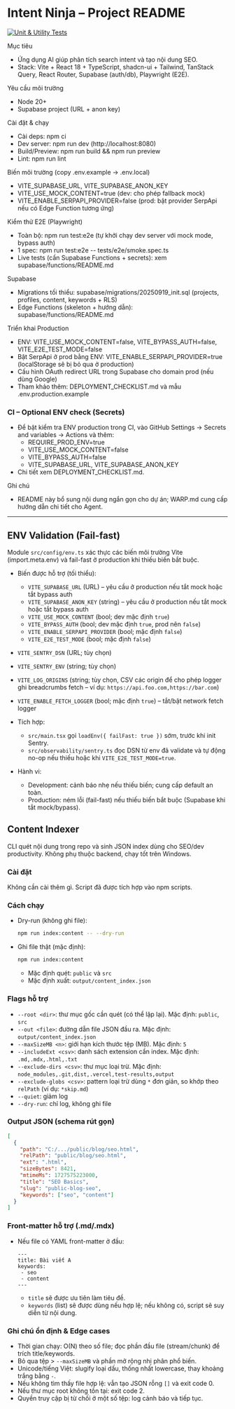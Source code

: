 # Intent Ninja – Project README

[![Unit & Utility Tests](https://github.com/tiximax/intent-ninja-content/actions/workflows/unit-tests.yml/badge.svg)](https://github.com/tiximax/intent-ninja-content/actions/workflows/unit-tests.yml)

Mục tiêu
- Ứng dụng AI giúp phân tích search intent và tạo nội dung SEO.
- Stack: Vite + React 18 + TypeScript, shadcn-ui + Tailwind, TanStack Query, React Router, Supabase (auth/db), Playwright (E2E).

Yêu cầu môi trường
- Node 20+
- Supabase project (URL + anon key)

Cài đặt & chạy
- Cài deps: npm ci
- Dev server: npm run dev (http://localhost:8080)
- Build/Preview: npm run build && npm run preview
- Lint: npm run lint

Biến môi trường (copy .env.example -> .env.local)
- VITE_SUPABASE_URL, VITE_SUPABASE_ANON_KEY
- VITE_USE_MOCK_CONTENT=true (dev: cho phép fallback mock)
- VITE_ENABLE_SERPAPI_PROVIDER=false (prod: bật provider SerpApi nếu có Edge Function tương ứng)

Kiểm thử E2E (Playwright)
- Toàn bộ: npm run test:e2e (tự khởi chạy dev server với mock mode, bypass auth)
- 1 spec: npm run test:e2e -- tests/e2e/smoke.spec.ts
- Live tests (cần Supabase Functions + secrets): xem supabase/functions/README.md

Supabase
- Migrations tối thiểu: supabase/migrations/20250919_init.sql (projects, profiles, content, keywords + RLS)
- Edge Functions (skeleton + hướng dẫn): supabase/functions/README.md

Triển khai Production
- ENV: VITE_USE_MOCK_CONTENT=false, VITE_BYPASS_AUTH=false, VITE_E2E_TEST_MODE=false
- Bật SerpApi ở prod bằng ENV: VITE_ENABLE_SERPAPI_PROVIDER=true (localStorage sẽ bị bỏ qua ở production)
- Cấu hình OAuth redirect URL trong Supabase cho domain prod (nếu dùng Google)
- Tham khảo thêm: DEPLOYMENT_CHECKLIST.md và mẫu .env.production.example

### CI – Optional ENV check (Secrets)
- Để bật kiểm tra ENV production trong CI, vào GitHub Settings → Secrets and variables → Actions và thêm:
  - REQUIRE_PROD_ENV=true
  - VITE_USE_MOCK_CONTENT=false
  - VITE_BYPASS_AUTH=false
  - VITE_SUPABASE_URL, VITE_SUPABASE_ANON_KEY
- Chi tiết xem DEPLOYMENT_CHECKLIST.md.

Ghi chú
- README này bổ sung nội dung ngắn gọn cho dự án; WARP.md cung cấp hướng dẫn chi tiết cho Agent.

---

## ENV Validation (Fail-fast)
Module `src/config/env.ts` xác thực các biến môi trường Vite (import.meta.env) và fail-fast ở production khi thiếu biến bắt buộc.

- Biến được hỗ trợ (tối thiểu):
  - `VITE_SUPABASE_URL` (URL) – yêu cầu ở production nếu tắt mock hoặc tắt bypass auth
  - `VITE_SUPABASE_ANON_KEY` (string) – yêu cầu ở production nếu tắt mock hoặc tắt bypass auth
  - `VITE_USE_MOCK_CONTENT` (bool; dev mặc định `true`)
  - `VITE_BYPASS_AUTH` (bool; dev mặc định `true`, prod nên `false`)
  - `VITE_ENABLE_SERPAPI_PROVIDER` (bool; mặc định `false`)
  - `VITE_E2E_TEST_MODE` (bool; mặc định `false`)
- `VITE_SENTRY_DSN` (URL; tùy chọn)
- `VITE_SENTRY_ENV` (string; tùy chọn)
- `VITE_LOG_ORIGINS` (string; tùy chọn, CSV các origin để cho phép logger ghi breadcrumbs fetch – ví dụ: `https://api.foo.com,https://bar.com`)
- `VITE_ENABLE_FETCH_LOGGER` (bool; mặc định `true`) – tắt/bật network fetch logger

- Tích hợp:
  - `src/main.tsx` gọi `loadEnv({ failFast: true })` sớm, trước khi init Sentry.
  - `src/observability/sentry.ts` đọc DSN từ env đã validate và tự động no-op nếu thiếu hoặc khi `VITE_E2E_TEST_MODE=true`.

- Hành vi:
  - Development: cảnh báo nhẹ nếu thiếu biến; cung cấp default an toàn.
  - Production: ném lỗi (fail-fast) nếu thiếu biến bắt buộc (Supabase khi tắt mock/bypass).

## Content Indexer
CLI quét nội dung trong repo và sinh JSON index dùng cho SEO/dev productivity. Không phụ thuộc backend, chạy tốt trên Windows.

### Cài đặt
Không cần cài thêm gì. Script đã được tích hợp vào npm scripts.

### Cách chạy
- Dry-run (không ghi file):
  ```bash
  npm run index:content -- --dry-run
  ```
- Ghi file thật (mặc định):
  ```bash
  npm run index:content
  ```
  - Mặc định quét: `public` và `src`
  - Mặc định xuất: `output/content_index.json`

### Flags hỗ trợ
- `--root <dir>`: thư mục gốc cần quét (có thể lặp lại). Mặc định: `public`, `src`
- `--out <file>`: đường dẫn file JSON đầu ra. Mặc định: `output/content_index.json`
- `--maxSizeMB <n>`: giới hạn kích thước tệp (MB). Mặc định: `5`
- `--includeExt <csv>`: danh sách extension cần index. Mặc định: `.md,.mdx,.html,.txt`
- `--exclude-dirs <csv>`: thư mục loại trừ. Mặc định: `node_modules,.git,dist,.vercel,test-results,output`
- `--exclude-globs <csv>`: pattern loại trừ dùng `*` đơn giản, so khớp theo `relPath` (ví dụ: `*skip.md`)
- `--quiet`: giảm log
- `--dry-run`: chỉ log, không ghi file

### Output JSON (schema rút gọn)
```json
[
  {
    "path": "C:/.../public/blog/seo.html",
    "relPath": "public/blog/seo.html",
    "ext": ".html",
    "sizeBytes": 8421,
    "mtimeMs": 1727575223000,
    "title": "SEO Basics",
    "slug": "public-blog-seo",
    "keywords": ["seo", "content"]
  }
]
```

### Front-matter hỗ trợ (.md/.mdx)
- Nếu file có YAML front-matter ở đầu:
  ```
  ---
  title: Bài viết A
  keywords:
   - seo
   - content
  ---
  ```
  - `title` sẽ được ưu tiên làm tiêu đề.
  - `keywords` (list) sẽ được dùng nếu hợp lệ; nếu không có, script sẽ suy diễn từ nội dung.

### Ghi chú ổn định & Edge cases
- Thời gian chạy: O(N) theo số file; đọc phần đầu file (stream/chunk) để trích title/keywords.
- Bỏ qua tệp > `--maxSizeMB` và phần mở rộng nhị phân phổ biến.
- Unicode/tiếng Việt: slugify loại dấu, thống nhất lowercase, thay khoảng trắng bằng `-`.
- Nếu không tìm thấy file hợp lệ: vẫn tạo JSON rỗng `[]` và exit code 0.
- Nếu thư mục root không tồn tại: exit code 2.
- Quyền truy cập bị từ chối ở một số tệp: log cảnh báo và tiếp tục.
